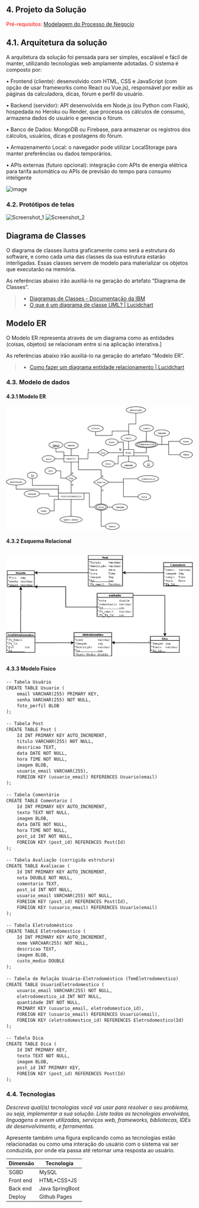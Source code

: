 ## 4. Projeto da Solução

<span style="color:red">Pré-requisitos: <a href="03-Modelagem do Processo de Negocio.md"> Modelagem do Processo de Negocio</a></span>

## 4.1. Arquitetura da solução


A arquitetura da solução foi pensada para ser simples, escalável e fácil de manter, utilizando tecnologias web amplamente adotadas.
O sistema é composto por:

• Frontend (cliente): desenvolvido com HTML, CSS e JavaScript (com opção de usar frameworks como React ou Vue.js), responsável por exibir as páginas da calculadora, dicas, fórum e perfil do usuário.

• Backend (servidor): API desenvolvida em Node.js (ou Python com Flask), hospedada no Heroku ou Render, que processa os cálculos de consumo, armazena dados do usuário e gerencia o fórum.

• Banco de Dados: MongoDB ou Firebase, para armazenar os registros dos cálculos, usuários, dicas e postagens do fórum.

• Armazenamento Local: o navegador pode utilizar LocalStorage para manter preferências ou dados temporários.

• APIs externas (futuro opcional): integração com APIs de energia elétrica para tarifa automática ou APIs de previsão do tempo para consumo inteligente


 ![image](https://github.com/user-attachments/assets/4c78289b-d9b8-4adc-a8a5-b0a24a251ede)


### 4.2. Protótipos de telas


![Screenshot_1](https://github.com/user-attachments/assets/2479e3cd-d354-4fae-bf52-472b0d7d45cf)
![Screenshot_2](https://github.com/user-attachments/assets/c60b4821-a2ae-443d-a74e-03537e1d4d8f)






## Diagrama de Classes

O diagrama de classes ilustra graficamente como será a estrutura do software, e como cada uma das classes da sua estrutura estarão interligadas. Essas classes servem de modelo para materializar os objetos que executarão na memória.

As referências abaixo irão auxiliá-lo na geração do artefato “Diagrama de Classes”.

> - [Diagramas de Classes - Documentação da IBM](https://www.ibm.com/docs/pt-br/rational-soft-arch/9.6.1?topic=diagrams-class)
> - [O que é um diagrama de classe UML? | Lucidchart](https://www.lucidchart.com/pages/pt/o-que-e-diagrama-de-classe-uml)

## Modelo ER

O Modelo ER representa através de um diagrama como as entidades (coisas, objetos) se relacionam entre si na aplicação interativa.]

As referências abaixo irão auxiliá-lo na geração do artefato “Modelo ER”.

> - [Como fazer um diagrama entidade relacionamento | Lucidchart](https://www.lucidchart.com/pages/pt/como-fazer-um-diagrama-entidade-relacionamento)


### 4.3. Modelo de dados
#### 4.3.1 Modelo ER



![Exemplo de um ER](images/ER.png "Exemplo de Modelo Relacional.")

#### 4.3.2 Esquema Relacional


![Exemplo de um modelo relacional](images/Relação.png "Exemplo de Modelo Relacional.")
---


#### 4.3.3 Modelo Físico


```
-- Tabela Usuário
CREATE TABLE Usuario (
    email VARCHAR(255) PRIMARY KEY,
    senha VARCHAR(255) NOT NULL,     
    foto_perfil BLOB                
);

-- Tabela Post
CREATE TABLE Post (
    Id INT PRIMARY KEY AUTO_INCREMENT,
    titulo VARCHAR(255) NOT NULL,
    descricao TEXT,                
    data DATE NOT NULL,
    hora TIME NOT NULL,
    imagem BLOB,                   
    usuario_email VARCHAR(255),
    FOREIGN KEY (usuario_email) REFERENCES Usuario(email)
);

-- Tabela Comentário
CREATE TABLE Comentario (
    Id INT PRIMARY KEY AUTO_INCREMENT,
    texto TEXT NOT NULL,
    imagem BLOB,
    data DATE NOT NULL,
    hora TIME NOT NULL,
    post_id INT NOT NULL,
    FOREIGN KEY (post_id) REFERENCES Post(Id)
);

-- Tabela Avaliação (corrigida estrutura)
CREATE TABLE Avaliacao (
    Id INT PRIMARY KEY AUTO_INCREMENT,
    nota DOUBLE NOT NULL,
    comentario TEXT,
    post_id INT NOT NULL,
    usuario_email VARCHAR(255) NOT NULL,
    FOREIGN KEY (post_id) REFERENCES Post(Id),
    FOREIGN KEY (usuario_email) REFERENCES Usuario(email)
);

-- Tabela Eletrodoméstico 
CREATE TABLE Eletrodomestico (
    Id INT PRIMARY KEY AUTO_INCREMENT,
    nome VARCHAR(255) NOT NULL,
    descricao TEXT,
    imagem BLOB,
    custo_medio DOUBLE            
);

-- Tabela de Relação Usuário-Eletrodoméstico (TemEletrodomestico)
CREATE TABLE UsuarioEletrodomestico (
    usuario_email VARCHAR(255) NOT NULL,
    eletrodomestico_id INT NOT NULL,
    quantidade INT NOT NULL,
    PRIMARY KEY (usuario_email, eletrodomestico_id),
    FOREIGN KEY (usuario_email) REFERENCES Usuario(email),
    FOREIGN KEY (eletrodomestico_id) REFERENCES Eletrodomestico(Id)
);

-- Tabela Dica
CREATE TABLE Dica (
    Id INT PRIMARY KEY,
    texto TEXT NOT NULL,
    imagem BLOB,
    post_id INT PRIMARY KEY,
    FOREIGN KEY (post_id) REFERENCES Post(Id)
);

```

### 4.4. Tecnologias

_Descreva qual(is) tecnologias você vai usar para resolver o seu problema, ou seja, implementar a sua solução. Liste todas as tecnologias envolvidas, linguagens a serem utilizadas, serviços web, frameworks, bibliotecas, IDEs de desenvolvimento, e ferramentas._

Apresente também uma figura explicando como as tecnologias estão relacionadas ou como uma interação do usuário com o sistema vai ser conduzida, por onde ela passa até retornar uma resposta ao usuário.


| **Dimensão**   | **Tecnologia**  |
| ---            | ---             |
| SGBD           | MySQL           |
| Front end      | HTML+CSS+JS     |
| Back end       | Java SpringBoot |
| Deploy         | Github Pages    |

